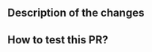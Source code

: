 <!--
    Please fill in the following form before submitting this PR
    and ensure that your code follows our coding style guideline:
    https://graphene.readthedocs.io/en/latest/devel/coding-style.html -->

## Description of the changes <!-- (reasons and measures) -->

<!--
    If your PR fixes an issue, please remember to add "Fixes #issue_number"
    here, to automatically close it on merge. -->

## How to test this PR? <!-- (if applicable) -->

